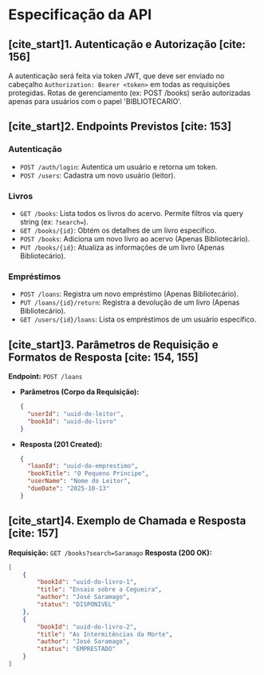 # Especificação da API

## [cite_start]1. Autenticação e Autorização [cite: 156]

A autenticação será feita via token JWT, que deve ser enviado no cabeçalho `Authorization: Bearer <token>` em todas as requisições protegidas. Rotas de gerenciamento (ex: POST /books) serão autorizadas apenas para usuários com o papel 'BIBLIOTECARIO'.

## [cite_start]2. Endpoints Previstos [cite: 153]

### Autenticação
* `POST /auth/login`: Autentica um usuário e retorna um token.
* `POST /users`: Cadastra um novo usuário (leitor).

### Livros
* `GET /books`: Lista todos os livros do acervo. Permite filtros via query string (ex: `?search=`).
* `GET /books/{id}`: Obtém os detalhes de um livro específico.
* `POST /books`: Adiciona um novo livro ao acervo (Apenas Bibliotecário).
* `PUT /books/{id}`: Atualiza as informações de um livro (Apenas Bibliotecário).

### Empréstimos
* `POST /loans`: Registra um novo empréstimo (Apenas Bibliotecário).
* `PUT /loans/{id}/return`: Registra a devolução de um livro (Apenas Bibliotecário).
* `GET /users/{id}/loans`: Lista os empréstimos de um usuário específico.

## [cite_start]3. Parâmetros de Requisição e Formatos de Resposta [cite: 154, 155]

**Endpoint:** `POST /loans`
* **Parâmetros (Corpo da Requisição):**
    ```json
    {
      "userId": "uuid-do-leitor",
      "bookId": "uuid-do-livro"
    }
    ```
* **Resposta (201 Created):**
    ```json
    {
      "loanId": "uuid-do-emprestimo",
      "bookTitle": "O Pequeno Príncipe",
      "userName": "Nome do Leitor",
      "dueDate": "2025-10-13"
    }
    ```

## [cite_start]4. Exemplo de Chamada e Resposta [cite: 157]

**Requisição:** `GET /books?search=Saramago`
**Resposta (200 OK):**
```json
[
    {
        "bookId": "uuid-do-livro-1",
        "title": "Ensaio sobre a Cegueira",
        "author": "José Saramago",
        "status": "DISPONIVEL"
    },
    {
        "bookId": "uuid-do-livro-2",
        "title": "As Intermitências da Morte",
        "author": "José Saramago",
        "status": "EMPRESTADO"
    }
]